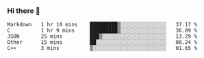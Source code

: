 ### Hi there 👋

<!--
**WShiBin/WShiBin** is a ✨ _special_ ✨ repository because its `README.md` (this file) appears on your GitHub profile.

Here are some ideas to get you started:

- 🔭 I’m currently working on ...
- 🌱 I’m currently learning ...
- 👯 I’m looking to collaborate on ...
- 🤔 I’m looking for help with ...
- 💬 Ask me about ...
- 📫 How to reach me: ...
- 😄 Pronouns: ...
- ⚡ Fun fact: ...
-->

<!--START_SECTION:waka-->
```text
Markdown   1 hr 10 mins    █████████▒░░░░░░░░░░░░░░░   37.17 % 
C          1 hr 9 mins     █████████▒░░░░░░░░░░░░░░░   36.89 % 
JSON       25 mins         ███▒░░░░░░░░░░░░░░░░░░░░░   13.29 % 
Other      15 mins         ██░░░░░░░░░░░░░░░░░░░░░░░   08.24 % 
C++        3 mins          ▒░░░░░░░░░░░░░░░░░░░░░░░░   01.65 % 
```
<!--END_SECTION:waka-->
